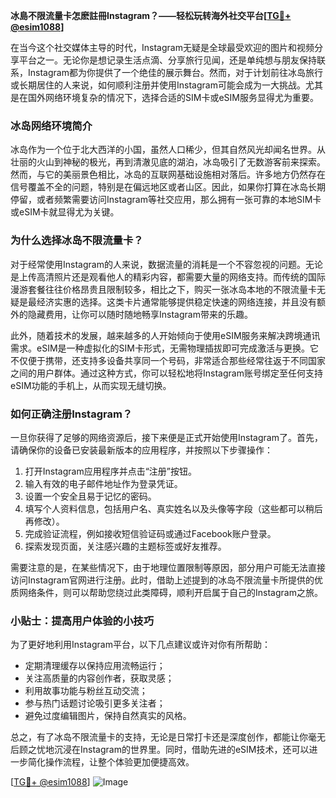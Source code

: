 **冰島不限流量卡怎麽註冊Instagram？——轻松玩转海外社交平台[[TG💪+ @esim1088](https://t.me/s/esim1088)]**

在当今这个社交媒体主导的时代，Instagram无疑是全球最受欢迎的图片和视频分享平台之一。无论你是想记录生活点滴、分享旅行见闻，还是单纯想与朋友保持联系，Instagram都为你提供了一个绝佳的展示舞台。然而，对于计划前往冰岛旅行或长期居住的人来说，如何顺利注册并使用Instagram可能会成为一大挑战。尤其是在国外网络环境复杂的情况下，选择合适的SIM卡或eSIM服务显得尤为重要。

### 冰岛网络环境简介

冰岛作为一个位于北大西洋的小国，虽然人口稀少，但其自然风光却闻名世界。从壮丽的火山到神秘的极光，再到清澈见底的湖泊，冰岛吸引了无数游客前来探索。然而，与它的美丽景色相比，冰岛的互联网基础设施相对落后。许多地方仍然存在信号覆盖不全的问题，特别是在偏远地区或者山区。因此，如果你打算在冰岛长期停留，或者频繁需要访问Instagram等社交应用，那么拥有一张可靠的本地SIM卡或eSIM卡就显得尤为关键。

### 为什么选择冰岛不限流量卡？

对于经常使用Instagram的人来说，数据流量的消耗是一个不容忽视的问题。无论是上传高清照片还是观看他人的精彩内容，都需要大量的网络支持。而传统的国际漫游套餐往往价格昂贵且限制较多，相比之下，购买一张冰岛本地的不限流量卡无疑是最经济实惠的选择。这类卡片通常能够提供稳定快速的网络连接，并且没有额外的隐藏费用，让你可以随时随地畅享Instagram带来的乐趣。

此外，随着技术的发展，越来越多的人开始倾向于使用eSIM服务来解决跨境通讯需求。eSIM是一种虚拟化的SIM卡形式，无需物理插拔即可完成激活与更换。它不仅便于携带，还支持多设备共享同一个号码，非常适合那些经常往返于不同国家之间的用户群体。通过这种方式，你可以轻松地将Instagram账号绑定至任何支持eSIM功能的手机上，从而实现无缝切换。

### 如何正确注册Instagram？

一旦你获得了足够的网络资源后，接下来便是正式开始使用Instagram了。首先，请确保你的设备已安装最新版本的应用程序，并按照以下步骤操作：

1. 打开Instagram应用程序并点击“注册”按钮。
2. 输入有效的电子邮件地址作为登录凭证。
3. 设置一个安全且易于记忆的密码。
4. 填写个人资料信息，包括用户名、真实姓名以及头像等字段（这些都可以稍后再修改）。
5. 完成验证流程，例如接收短信验证码或通过Facebook账户登录。
6. 探索发现页面，关注感兴趣的主题标签或好友推荐。

需要注意的是，在某些情况下，由于地理位置限制等原因，部分用户可能无法直接访问Instagram官网进行注册。此时，借助上述提到的冰岛不限流量卡所提供的优质网络条件，则可以帮助您绕过此类障碍，顺利开启属于自己的Instagram之旅。

### 小贴士：提高用户体验的小技巧

为了更好地利用Instagram平台，以下几点建议或许对你有所帮助：
- 定期清理缓存以保持应用流畅运行；
- 关注高质量的内容创作者，获取灵感；
- 利用故事功能与粉丝互动交流；
- 参与热门话题讨论吸引更多关注者；
- 避免过度编辑图片，保持自然真实的风格。

总之，有了冰岛不限流量卡的支持，无论是日常打卡还是深度创作，都能让你毫无后顾之忧地沉浸在Instagram的世界里。同时，借助先进的eSIM技术，还可以进一步简化操作流程，让整个体验更加便捷高效。

[[TG💪+ @esim1088](https://t.me/s/esim1088)] 
![Image](https://i.postimg.cc/4NQfJmqS/Snipaste-2025-05-13-00-14-12.png)
